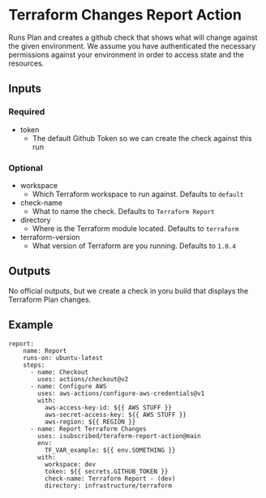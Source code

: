 # Terraform Changes Report Action

Runs Plan and creates a github check that shows what will change against the given environment.  We assume you have authenticated the necessary permissions against your environment in order to access state and the resources.

## Inputs

### Required

- token
    - The default Github Token so we can create the check against this run

### Optional

- workspace
    - Which Terraform workspace to run against. Defaults to `default`
- check-name
    - What to name the check.  Defaults to `Terraform Report`
- directory
    - Where is the Terraform module located. Defaults to `terraform`
- terraform-version
    - What version of Terraform are you running. Defaults to `1.0.4`

## Outputs

No official outputs, but we create a check in yoru build that displays the Terraform Plan changes.


## Example

```
report:
    name: Report
    runs-on: ubuntu-latest
    steps:
      - name: Checkout
        uses: actions/checkout@v2
      - name: Configure AWS
        uses: aws-actions/configure-aws-credentials@v1
        with:
          aws-access-key-id: ${{ AWS STUFF }}
          aws-secret-access-key: ${{ AWS STUFF }}
          aws-region: ${{ REGION }}
      - name: Report Terraform Changes
        uses: isubscribed/teraform-report-action@main
        env:
          TF_VAR_example: ${{ env.SOMETHING }}
        with:
          workspace: dev
          token: ${{ secrets.GITHUB_TOKEN }}
          check-name: Terraform Report - (dev)
          directory: infrastructure/terraform
```
